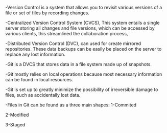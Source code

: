 -Version Control is a system that allows you to revisit various versions of a file or set of files by recording changes.

-Centralized Version Control System (CVCS), This system entails a single server storing all changes and file versions, which can be accessed by various clients, this streamlined the collaboration process,

-Distributed Version Control (DVC), can used for create mirrored repositories. These data backups can be easily be placed on the server to replace any lost information.

-Git is a DVCS that stores data in a file system made up of snapshots.

-Git mostly relies on local operations because most necessary information can be found in local resources.

-Git is set up to greatly minimize the possibility of irreversible damage to files, such as accidentally lost data.

-Files in Git can be found as a three main shapes:
1-Commited

2-Modified

3-Staged
